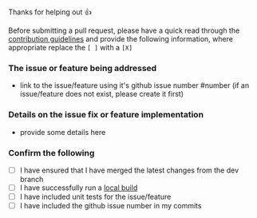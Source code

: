 Thanks for helping out :+1:

Before submitting a pull request, please have a quick read through the [contribution guidelines](https://github.com/alhardy/AppMetrics/blob/master/CONTRIBUTING.md) and provide the following information, where appropriate replace the `[ ]` with a `[X]`

### The issue or feature being addressed

- link to the issue/feature using it's github issue number #number (if an issue/feature does not exist, please create it first)

### Details on the issue fix or feature implementation

- provide some details here


### Confirm the following

- [ ] I have ensured that I have merged the latest changes from the dev branch
- [ ] I have successfully run a [local build](https://github.com/alhardy/AppMetrics#how-to-build)
- [ ] I have included unit tests for the issue/feature
- [ ] I have included the github issue number in my commits 

